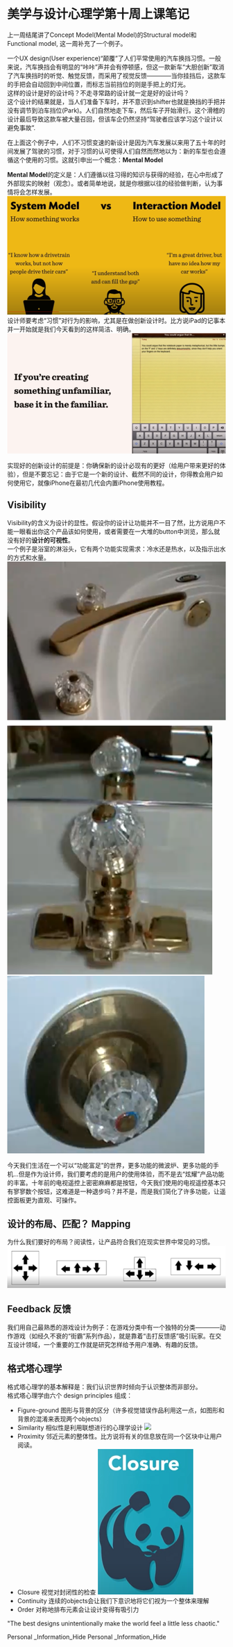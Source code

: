 # 美学与设计心理学第十周上课笔记

上一周结尾讲了Concept Model(Mental Model)的Structural model和 Functional model, 这一周补充了一个例子。

一个UX design(User experience)“颠覆”了人们平常使用的汽车换挡习惯。一般来说，汽车换挡会有明显的“咔咔”声并会有停顿感，但这一款新车“大胆创新”取消了汽车换挡时的听觉、触觉反馈，而采用了视觉反馈————当你挂挡后，这款车的手把会自动回到中间位置，而标志当前挡位的则是手把上的灯光。  
这样的设计是好的设计吗？不走寻常路的设计就一定是好的设计吗？  
这个设计的结果就是，当人们准备下车时，并不意识到shifter也就是换挡的手把并没有调节到泊车挡位(Park)。人们自然地走下车，然后车子开始滑行。这个滑稽的设计最后导致这款车被大量召回，但该车企仍然坚持“驾驶者应该学习这个设计以避免事故”.

在上面这个例子中，人们不习惯变速的新设计是因为汽车发展以来用了五十年的时间发展了驾驶的习惯，对于习惯的认可使得人们自然而然地以为：新的车型也会遵循这个使用的习惯。这就引申出一个概念：**Mental Model**

**Mental Model**的定义是：人们遵循以往习得的知识与获得的经验，在心中形成了外部现实的映射（观念）。或者简单地说，就是你根据以往的经验做判断，认为事情将会怎样发展。
![](source/img/Structural%20model%20and%20Functional%20model.png)  
设计师要考虑“习惯”对行为的影响，尤其是在做创新设计时。比方说iPad的记事本并一开始就是我们今天看到的这样简洁、明确。![](source/img/iPad记事本初始设计.png)  

实现好的创新设计的前提是：你确保新的设计必现有的更好（给用户带来更好的体验），但是不要忘记：由于它是一个新的设计、截然不同的设计，你得教会用户如何使用它，就像iPhone在最初几代会内置iPhone使用教程。

## Visibility

Visibility的含义为设计的显性。假设你的设计让功能并不一目了然，比方说用户不能一眼看出你这个产品该如何使用，或者需要在一大堆的button中浏览，那么就没有好的**设计的可视性**。  
一个例子是浴室的淋浴头，它有两个功能实现需求：冷水还是热水，以及指示出水的方式和水量。![](source/img/淋浴头设计1.png)![](source/img/淋浴头设计2.png)![](source/img/淋浴头设计3.png)  

今天我们生活在一个可以“功能富足”的世界，更多功能的微波炉、更多功能的手机...但是作为设计师，我们要考虑的是用户的使用体验，而不是去“炫耀”产品功能的丰富。十年前的电视遥控上密密麻麻都是按钮，今天我们使用的电视遥控基本只有寥寥数个按钮，这难道是一种退步吗？并不是，而是我们简化了许多功能，让遥控面板更为直观、可操作。

## 设计的布局、匹配？ Mapping

为什么我们要好的布局？阅读性，让产品符合我们在现实世界中常见的习惯。  
![](source/img/游戏机方向健的几种不同方案.png)  

## Feedback 反馈

我们用自己最熟悉的游戏设计为例子：在游戏分类中有一个独特的分类————动作游戏（如经久不衰的“街霸”系列作品），就是靠着“击打反馈感”吸引玩家。在交互设计领域，一个重要的工作就是研究怎样给予用户准确、有趣的反馈。  

## 格式塔心理学

格式塔心理学的基本解释是：我们认识世界时倾向于认识整体而非部分。  
格式塔心理学由六个 design principles 组成：
+ Figure-ground 图形与背景的区分（许多视觉错误作品利用这一点，如图形和背景的混淆来表现两个objects）
+ Similarity 相似性是利用联想进行的心理学设计  ![](source/img/panda的similarity.png)
+ Proximity 邻近元素的整体性。比方说将有关的信息放在同一个区块中让用户阅读。
+ Closure 视觉对封闭性的检查 ![](source/img/panda的视觉补全.png)
+ Continuity 连续的objects会让我们下意识地将它们视为一个整体来理解
+ Order 对称地排布元素会让设计变得有吸引力

"The best designs unintentionally make the world feel a little less chaotic." 


Personal _Information_Hide Personal _Information_Hide